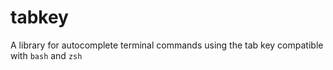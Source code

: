 # tabkey
A library for autocomplete terminal commands using the tab key compatible with `bash` and `zsh`
